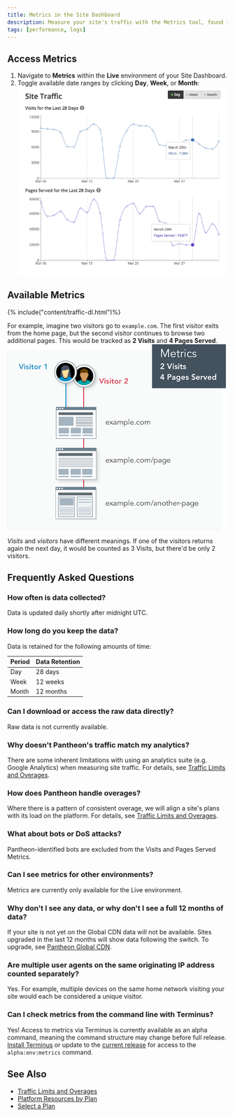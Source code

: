 ```yaml
---
title: Metrics in the Site Dashboard
description: Measure your site's traffic with the Metrics tool, found in the Live environment of the Site Dashboard.
tags: [performance, logs]
---
```

## Access Metrics
1. Navigate to **<span class="glyphicons glyphicons-charts"></span> Metrics** within the **<span class="glyphicons glyphicons-cardio"></span> Live** environment of your Site Dashboard.
2. Toggle available date ranges by clicking **Day**, **Week**, or **Month**:
  ![Charts for pages served and visits within the Metrics tool of the Site Dashboard](/source/docs/assets/images/dashboard/metrics-graphs.png)

## Available Metrics
{% include("content/traffic-dl.html")%}

For example, imagine two visitors go to `example.com`. The first visitor exits from the home page, but the second visitor continues to browse two additional pages. This would be tracked as **2 Visits** and **4 Pages Served**.
![Diagram demonstrating how pages served and visits are tracked](/source/docs/assets/images/dashboard/metrics-diagram.png)

_Visits_ and _visitors_ have different meanings. If one of the visitors returns again the next day, it would be counted as 3 Visits, but there'd be only 2 visitors.
## Frequently Asked Questions
### How often is data collected?
Data is updated daily shortly after midnight UTC.

### How long do you keep the data?
Data is retained for the following amounts of time:

| Period  | Data Retention |
| ------- | -------------- |
| Day     | 28 days        |
| Week    | 12 weeks       |
| Month   | 12 months      |

### Can I download or access the raw data directly?
Raw data is not currently available.

### Why doesn't Pantheon's traffic match my analytics?
There are some inherent limitations with using an analytics suite (e.g. Google Analytics) when measuring site traffic. For details, see <a href="/docs/traffic-limits/#why-doesnt-pantheons-traffic-match-my-analytics" data-proofer-ignore>Traffic Limits and Overages</a>.

### How does Pantheon handle overages?
Where there is a pattern of consistent overage, we will align a site's plans with its load on the platform. For details, see <a href="/docs/traffic-limits/#does-pantheon-charge-for-overages" data-proofer-ignore>Traffic Limits and Overages</a>.

### What about bots or DoS attacks?
Pantheon-identified bots are excluded from the Visits and Pages Served Metrics.

### Can I see metrics for other environments?
Metrics are currently only available for the Live environment.

### Why don't I see any data, or why don't I see a full 12 months of data?
If your site is not yet on the Global CDN data will not be available. Sites upgraded in the last 12 months will show data following the switch. To upgrade, see [Pantheon Global CDN](/docs/global-cdn/).

### Are multiple user agents on the same originating IP address counted separately?
Yes. For example, multiple devices on the same home network visiting your site would each be considered a unique visitor.

### Can I check metrics from the command line with Terminus?
Yes! Access to metrics via Terminus is currently available as an alpha command, meaning the command structure may change before full release. [Install Terminus](/docs/terminus/install/) or update to the <a href="/docs/terminus/updates#update-to-the-current-release-" data-proofer-ignore>current release</a> for access to the `alpha:env:metrics` command.

## See Also
- [Traffic Limits and Overages](/docs/traffic-limits/)
- [Platform Resources by Plan](/docs/platform-resources/)
- [Select a Plan](/docs/select-plan/)
